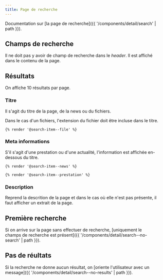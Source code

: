 ```yaml
---
title: Page de recherche
---
```


Documentation sur [la page de recherche]({{ '/components/detail/search' | path }}).

## Champs de recherche

Il ne doit pas y avoir de champ de recherche dans le *header*. Il est affiché
dans le contenu de la page.

## Résultats

On affiche 10 résultats par page.

### Titre

Il s'agit du titre de la page, de la news ou du fichiers.

Dans le cas d'un fichiers, l'extension du fichier doit être incluse dans le
titre.

```
{% render '@search-item--file' %}
```

### Meta informations

S'il s'agit d'une prestation ou d'une actualité, l'information est affichée
en-dessous du titre.

```
{% render '@search-item--news' %}
```
```
{% render '@search-item--prestation' %}
```

### Description

Reprend la descrition de la page et dans le cas où elle n'est pas présente, il
faut afficher un extrait de la page.

## Première recherche

Si on arrive sur la page sans effectuer de recherche, [uniquement le champs de
recherche est présent]({{ '/components/detail/search--no-search' | path }}).

## Pas de réultats

Si la recherche ne donne aucun résultat, on [oriente l'utilisateur avec un
message]({{ '/components/detail/search--no-results' | path }}).
